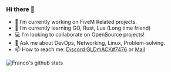 ### Hi there 👋


- 🔭 I’m currently working on FiveM Related projects.
- 🌱 I’m currently learning GO, Rust, Lua (Long time friend)
- 💻 I’m looking to collaborate on OpenSource projects!
- 💬 Ask me about DevOps, Networking, Linux, Problem-solving.
- 📫 How to reach me: [Discord GLDmACK#7476](https://discord.com/users/313866383844966400) or [Mail](mailto:francosanllehi@gmail.com)

![Franco's github stats](https://github-readme-stats.vercel.app/api?username=DmACKGL)

